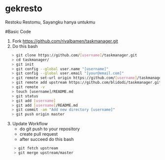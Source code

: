 # gekresto

Restoku Restomu, Sayangku hanya untukmu

#Basic Code

1. Fork https://github.com/rivalbamen/taskmanager.git
2. Do this bash

 ```bash
    > git clone https://github.com/[username]/taskmanager.git
	> cd taskmanager/
	> git init
	> git config --global user.name "[username]"
	> git config --global user.email "[your@email.com]"
    > git remote set-url origin https://github.com/[username]/taskmanager.git
    > git remote add upstream https://github.com/blidodi/taskmanager.git
    > git remote -v 
	> touch [username]/README.md
	> git status
	> git add [username]
	> git add [username]/README.md
	> git commit -am "Add new directory [username]"
	> git push origin master
 ```

3. Update Workflow
    - do git push to your repository
    - create pull request
    - after succeed do this bash

```bash
    > git fetch upstream
    > git merge upstream/master
 ```
